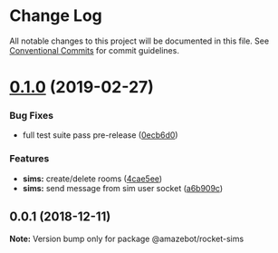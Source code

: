 # Change Log

All notable changes to this project will be documented in this file.
See [Conventional Commits](https://conventionalcommits.org) for commit guidelines.

# [0.1.0](https://github.com/Amazebot/rocket-control/compare/@amazebot/rocket-sims@0.0.1...@amazebot/rocket-sims@0.1.0) (2019-02-27)


### Bug Fixes

* full test suite pass pre-release ([0ecb6d0](https://github.com/Amazebot/rocket-control/commit/0ecb6d0))


### Features

* **sims:** create/delete rooms ([4cae5ee](https://github.com/Amazebot/rocket-control/commit/4cae5ee))
* **sims:** send message from sim user socket ([a6b909c](https://github.com/Amazebot/rocket-control/commit/a6b909c))





## 0.0.1 (2018-12-11)

**Note:** Version bump only for package @amazebot/rocket-sims
